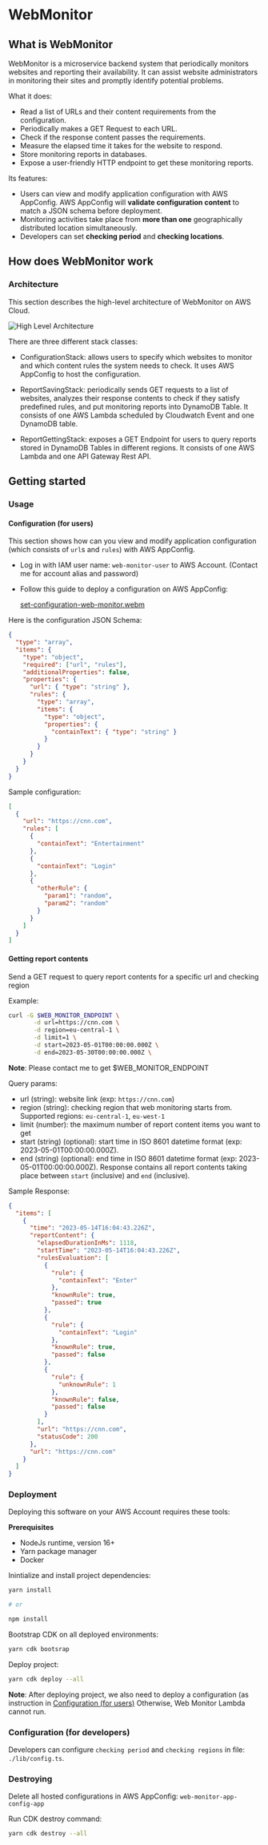 # WebMonitor

## What is WebMonitor

WebMonitor is a microservice backend system that periodically monitors websites
and reporting their availability.
It can assist website administrators in monitoring their sites
and promptly identify potential problems.

What it does:

- Read a list of URLs and their content requirements from the configuration.
- Periodically makes a GET Request to each URL.
- Check if the response content passes the requirements.
- Measure the elapsed time it takes for the website to respond.
- Store monitoring reports in databases.
- Expose a user-friendly HTTP endpoint to get these monitoring reports.

Its features:

- Users can view and modify application configuration with AWS AppConfig.
  AWS AppConfig will **validate configuration content** to match a JSON schema
  before deployment.
- Monitoring activities take place from **more than one**
  geographically distributed location simultaneously.
- Developers can set **checking period** and **checking locations**.

## How does WebMonitor work

### Architecture

This section describes the high-level architecture of WebMonitor on AWS Cloud.

![High Level Architecture](./documentations/high-level-architecture.png)

There are three different stack classes:

- ConfigurationStack: allows users to specify which websites to monitor and
  which content rules the system needs to check.
  It uses AWS AppConfig to host the configuration.

- ReportSavingStack: periodically sends GET requests to a list of websites,
  analyzes their response contents to check if they satisfy predefined rules,
  and put monitoring reports into DynamoDB Table.
  It consists of one AWS Lambda scheduled by Cloudwatch Event and one DynamoDB table.

- ReportGettingStack: exposes a GET Endpoint for users to query reports stored in
  DynamoDB Tables in different regions.
  It consists of one AWS Lambda and one API Gateway Rest API.

## Getting started

### Usage

#### Configuration (for users)

This section shows how can you view and modify application configuration
(which consists of `url`s and `rules`) with AWS AppConfig.

- Log in with IAM user name: `web-monitor-user` to AWS Account.
  (Contact me for account alias and password)
- Follow this guide to deploy a configuration on AWS AppConfig:

  [set-configuration-web-monitor.webm](https://github.com/anhtumai/webapp-monitor/assets/32799668/6d5355da-1b7b-4e22-921e-d07654a2781c)

Here is the configuration JSON Schema:

```json
{
  "type": "array",
  "items": {
    "type": "object",
    "required": ["url", "rules"],
    "additionalProperties": false,
    "properties": {
      "url": { "type": "string" },
      "rules": {
        "type": "array",
        "items": {
          "type": "object",
          "properties": {
            "containText": { "type": "string" }
          }
        }
      }
    }
  }
}
```

Sample configuration:

```json
[
  {
    "url": "https://cnn.com",
    "rules": [
      {
        "containText": "Entertainment"
      },
      {
        "containText": "Login"
      },
      {
        "otherRule": {
          "param1": "random",
          "param2": "random"
        }
      }
    ]
  }
]
```

#### Getting report contents

Send a GET request to query report contents for a specific url and checking region

Example:

```bash
curl -G $WEB_MONITOR_ENDPOINT \
       -d url=https://cnn.com \
       -d region=eu-central-1 \
       -d limit=1 \
       -d start=2023-05-01T00:00:00.000Z \
       -d end=2023-05-30T00:00:00.000Z \
```

**Note**: Please contact me to get $WEB_MONITOR_ENDPOINT

Query params:

- url (string): website link (exp: `https://cnn.com`)
- region (string): checking region that web monitoring starts from.
  Supported regions: `eu-central-1`, `eu-west-1`
- limit (number): the maximum number of report content items you want to get
- start (string) (optional): start time in ISO 8601 datetime format (exp: 2023-05-01T00:00:00.000Z).
- end (string) (optional): end time in ISO 8601 datetime format (exp: 2023-05-01T00:00:00.000Z).
  Response contains all report contents taking place between
  `start` (inclusive) and `end` (inclusive).

Sample Response:

```json
{
  "items": [
    {
      "time": "2023-05-14T16:04:43.226Z",
      "reportContent": {
        "elapsedDurationInMs": 1118,
        "startTime": "2023-05-14T16:04:43.226Z",
        "rulesEvaluation": [
          {
            "rule": {
              "containText": "Enter"
            },
            "knownRule": true,
            "passed": true
          },
          {
            "rule": {
              "containText": "Login"
            },
            "knownRule": true,
            "passed": false
          },
          {
            "rule": {
              "unknownRule": 1
            },
            "knownRule": false,
            "passed": false
          }
        ],
        "url": "https://cnn.com",
        "statusCode": 200
      },
      "url": "https://cnn.com"
    }
  ]
}
```

### Deployment

Deploying this software on your AWS Account requires these tools:

**Prerequisites**

- NodeJs runtime, version 16+
- Yarn package manager
- Docker

Inintialize and install project dependencies:

```bash
yarn install

# or

npm install
```

Bootstrap CDK on all deployed environments:

```bash
yarn cdk bootsrap
```

Deploy project:

```bash
yarn cdk deploy --all
```

**Note**: After deploying project, we also need to deploy a configuration
(as instruction in [Configuration (for users)](#Configuration "for users")
Otherwise, Web Monitor Lambda cannot run.

### Configuration (for developers)

Developers can configure `checking period` and `checking regions` in file: `./lib/config.ts`.

### Destroying

Delete all hosted configurations in AWS AppConfig: `web-monitor-app-config-app`

Run CDK destroy command:

```bash
yarn cdk destroy --all
```
